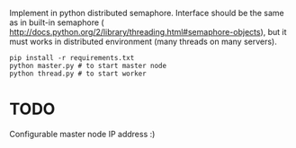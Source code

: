 Implement in python distributed semaphore.
Interface should be the same as in built-in semaphore (
http://docs.python.org/2/library/threading.html#semaphore-objects), 
but it must works in distributed environment (many threads on many servers).

```
pip install -r requirements.txt
python master.py # to start master node
python thread.py # to start worker
```

TODO
====

Configurable master node IP address :)

